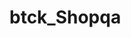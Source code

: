 # btck_Shopqa

<!-- Chú thick cho dự án-->
<!--
Cài Gifthub destop
1. Clone reponsitory về ổ C the đường dẫn sau:C:\xampp\htdocs\btck_Shopqa
2. Create database



 -->

